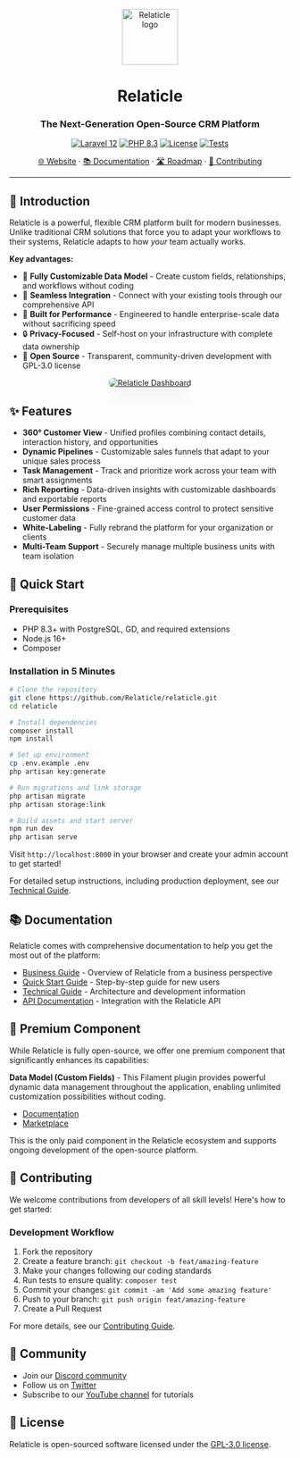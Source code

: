 <p align="center">
  <a href="https://relaticle.com">
    <img src="https://relaticle.com/relaticle-logo.svg" width="100px" alt="Relaticle logo" />
  </a>
</p>

<h1 align="center">Relaticle</h1>
<h3 align="center">The Next-Generation Open-Source CRM Platform</h3>

<p align="center">
  <a href="https://laravel.com/docs/12.x"><img src="https://img.shields.io/badge/Laravel-12.x-FF2D20?style=flat-square&logo=laravel" alt="Laravel 12"></a>
  <a href="https://php.net"><img src="https://img.shields.io/badge/PHP-8.3-777BB4?style=flat-square&logo=php" alt="PHP 8.3"></a>
  <a href="https://github.com/Relaticle/relaticle/blob/main/LICENSE"><img src="https://img.shields.io/badge/License-GPL--3.0-blue.svg?style=flat-square" alt="License"></a>
  <a href="https://github.com/Relaticle/relaticle/actions"><img src="https://img.shields.io/github/actions/workflow/status/Relaticle/relaticle/tests.yml?branch=main&style=flat-square&label=tests" alt="Tests"></a>
</p>

<p align="center">
  <a href="https://relaticle.com">🌐 Website</a> ·
  <a href="https://relaticle.com/documentation">📚 Documentation</a> ·
  <a href="https://github.com/orgs/Relaticle/projects/1/views/1">🛣️ Roadmap</a> ·
  <a href="#contributing">👥 Contributing</a>
</p>

<hr>

## 🚀 Introduction

Relaticle is a powerful, flexible CRM platform built for modern businesses. Unlike traditional CRM solutions that force you to adapt your workflows to their systems, Relaticle adapts to how *your* team actually works.

**Key advantages:**
- 💪 **Fully Customizable Data Model** - Create custom fields, relationships, and workflows without coding
- 🔄 **Seamless Integration** - Connect with your existing tools through our comprehensive API
- 🚀 **Built for Performance** - Engineered to handle enterprise-scale data without sacrificing speed
- 🔒 **Privacy-Focused** - Self-host on your infrastructure with complete data ownership
- 🌱 **Open Source** - Transparent, community-driven development with GPL-3.0 license

<p align="center">
  <a href="https://www.relaticle.com">
    <picture>
      <source media="(prefers-color-scheme: dark)" srcset="https://relaticle.com/images/app-preview.png?a=1">
      <source media="(prefers-color-scheme: light)" srcset="https://relaticle.com/images/app-preview.png?a=1">
      <img src="https://relaticle.com/images/app-preview.png?a=1" alt="Relaticle Dashboard" style="max-width: 100%; border-radius: 8px; box-shadow: 0 20px 25px -5px rgba(0, 0, 0, 0.1), 0 10px 10px -5px rgba(0, 0, 0, 0.04);" />
    </picture>
  </a>
</p>

## ✨ Features

- **360° Customer View** - Unified profiles combining contact details, interaction history, and opportunities
- **Dynamic Pipelines** - Customizable sales funnels that adapt to your unique sales process
- **Task Management** - Track and prioritize work across your team with smart assignments
- **Rich Reporting** - Data-driven insights with customizable dashboards and exportable reports
- **User Permissions** - Fine-grained access control to protect sensitive customer data
- **White-Labeling** - Fully rebrand the platform for your organization or clients
- **Multi-Team Support** - Securely manage multiple business units with team isolation

## 🏁 Quick Start

### Prerequisites

- PHP 8.3+ with PostgreSQL, GD, and required extensions
- Node.js 16+
- Composer

### Installation in 5 Minutes

```bash
# Clone the repository
git clone https://github.com/Relaticle/relaticle.git
cd relaticle

# Install dependencies
composer install
npm install

# Set up environment
cp .env.example .env
php artisan key:generate

# Run migrations and link storage
php artisan migrate
php artisan storage:link

# Build assets and start server
npm run dev
php artisan serve
```

Visit `http://localhost:8000` in your browser and create your admin account to get started!

For detailed setup instructions, including production deployment, see our [Technical Guide](resources/markdown/documentation/technical-guide.md).

## 📚 Documentation

Relaticle comes with comprehensive documentation to help you get the most out of the platform:

- [Business Guide](resources/markdown/documentation/business-guide.md) - Overview of Relaticle from a business perspective
- [Quick Start Guide](resources/markdown/documentation/quick-start-guide.md) - Step-by-step guide for new users
- [Technical Guide](resources/markdown/documentation/technical-guide.md) - Architecture and development information
- [API Documentation](resources/markdown/documentation/api-guide.md) - Integration with the Relaticle API

## 🧩 Premium Component

While Relaticle is fully open-source, we offer one premium component that significantly enhances its capabilities:

**Data Model (Custom Fields)** - This Filament plugin provides powerful dynamic data management throughout the application, enabling unlimited customization possibilities without coding.

- [Documentation](https://custom-fields.relaticle.com/introduction)
- [Marketplace](https://filamentphp.com/plugins/relaticle-custom-fields)

This is the only paid component in the Relaticle ecosystem and supports ongoing development of the open-source platform.

## 🤝 Contributing

We welcome contributions from developers of all skill levels! Here's how to get started:

### Development Workflow

1. Fork the repository
2. Create a feature branch: `git checkout -b feat/amazing-feature`
3. Make your changes following our coding standards
4. Run tests to ensure quality: `composer test`
5. Commit your changes: `git commit -am 'Add some amazing feature'`
6. Push to your branch: `git push origin feat/amazing-feature`
7. Create a Pull Request

For more details, see our [Contributing Guide](CONTRIBUTING.md).

## 🌟 Community

- Join our [Discord community](https://discord.gg/relaticle)
- Follow us on [Twitter](https://twitter.com/relaticle)
- Subscribe to our [YouTube channel](https://youtube.com/relaticle) for tutorials

## 📝 License

Relaticle is open-sourced software licensed under the [GPL-3.0 license](LICENSE).
